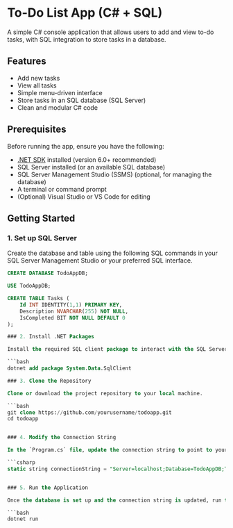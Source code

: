 # To-Do List App (C# + SQL)

A simple C# console application that allows users to add and view to-do tasks, with SQL integration to store tasks in a database.

## Features

- Add new tasks
- View all tasks
- Simple menu-driven interface
- Store tasks in an SQL database (SQL Server)
- Clean and modular C# code

## Prerequisites

Before running the app, ensure you have the following:

- [.NET SDK](https://dotnet.microsoft.com/en-us/download) installed (version 6.0+ recommended)
- SQL Server installed (or an available SQL database)
- SQL Server Management Studio (SSMS) (optional, for managing the database)
- A terminal or command prompt
- (Optional) Visual Studio or VS Code for editing

## Getting Started

### 1. Set up SQL Server

Create the database and table using the following SQL commands in your SQL Server Management Studio or your preferred SQL interface.

```sql
CREATE DATABASE TodoAppDB;

USE TodoAppDB;

CREATE TABLE Tasks (
    Id INT IDENTITY(1,1) PRIMARY KEY,
    Description NVARCHAR(255) NOT NULL,
    IsCompleted BIT NOT NULL DEFAULT 0
);

### 2. Install .NET Packages

Install the required SQL client package to interact with the SQL Server:

```bash
dotnet add package System.Data.SqlClient

### 3. Clone the Repository

Clone or download the project repository to your local machine.

```bash
git clone https://github.com/yourusername/todoapp.git
cd todoapp


### 4. Modify the Connection String

In the `Program.cs` file, update the connection string to point to your SQL Server instance. The default connection string is as follows:

```csharp
static string connectionString = "Server=localhost;Database=TodoAppDB;Trusted_Connection=True;";


### 5. Run the Application

Once the database is set up and the connection string is updated, run the application:

```bash
dotnet run

